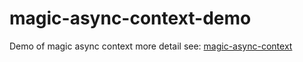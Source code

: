 # magic-async-context-demo
Demo of magic async context
more detail see: [magic-async-context](https://github.com/idefav/magic-async-context)

